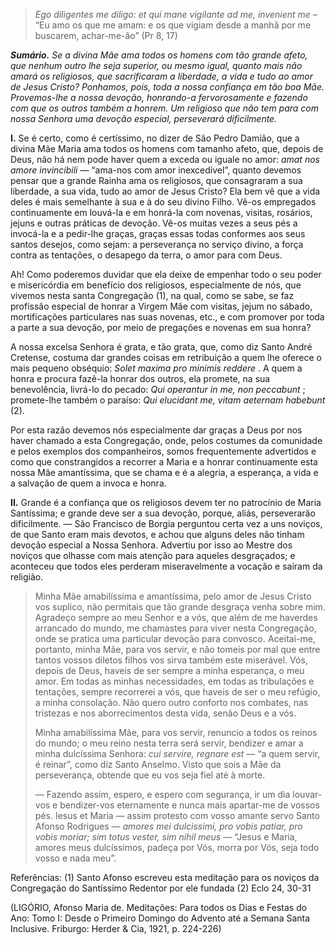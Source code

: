 > *Ego diligentes me diligo: et qui mane vigilante ad me, invenient me* – “Eu amo os que me amam: e os que vigiam desde a manhã por me buscarem, achar-me-ão” (Pr 8, 17)

***Sumário.** Se a divina Mãe ama todos os homens com tão grande afeto, que nenhum outro lhe seja superior, ou mesmo igual, quanto mais não amará os religiosos, que sacrificaram a liberdade, a vida e tudo ao amor de Jesus Cristo? Ponhamos, pois, toda a nossa confiança em tão boa Mãe. Provemos-lhe a nossa devoção, honrando-a fervorosamente e fazendo com que os outros também a honrem. Um religioso que não tem para com nossa Senhora uma devoção especial, perseverará dificilmente.*

**I.** Se é certo, como é certíssimo, no dizer de São Pedro Damião, que a divina Mãe Maria ama todos os homens com tamanho afeto, que, depois de Deus, não há nem pode haver quem a exceda ou iguale no amor: *amat nos amore invincibili* — “ama-nos com amor inexcedível”, quanto devemos pensar que a grande Rainha ama os religiosos, que consagraram a sua liberdade, a sua vida, tudo ao amor de Jesus Cristo? Ela bem vê que a vida deles é mais semelhante à sua e à do seu divino Filho. Vê-os empregados continuamente em louvá-la e em honrá-la com novenas, visitas, rosários, jejuns e outras práticas de devoção. Vê-os muitas vezes a seus pés a invocá-la e a pedir-lhe graças, graças essas todas conformes aos seus santos desejos, como sejam: a perseverança no serviço divino, a força contra as tentações, o desapego da terra, o amor para com Deus.

Ah! Como poderemos duvidar que ela deixe de empenhar todo o seu poder e misericórdia em benefício dos religiosos, especialmente de nós, que vivemos nesta santa Congregação (1), na qual, como se sabe, se faz profissão especial de honrar a Virgem Mãe com visitas, jejum no sábado, mortificações particulares nas suas novenas, etc., e com promover por toda a parte a sua devoção, por meio de pregações e novenas em sua honra?

A nossa excelsa Senhora é grata, e tão grata, que, como diz Santo André Cretense, costuma dar grandes coisas em retribuição a quem lhe oferece o mais pequeno obséquio: *Solet maxima pro minimis reddere* . A quem a honra e procura fazê-la honrar dos outros, ela promete, na sua benevolência, livrá-lo do pecado: *Qui operantur in me, non peccabunt* ; promete-lhe também o paraíso: *Qui elucidant me, vitam aeternam habebunt* (2).

Por esta razão devemos nós especialmente dar graças a Deus por nos haver chamado a esta Congregação, onde, pelos costumes da comunidade e pelos exemplos dos companheiros, somos frequentemente advertidos e como que constrangidos a recorrer a Maria e a honrar continuamente esta nossa Mãe amantíssima, que se chama e é a alegria, a esperança, a vida e a salvação de quem a invoca e honra.

**II.** Grande é a confiança que os religiosos devem ter no patrocínio de Maria Santíssima; e grande deve ser a sua devoção, porque, aliás, perseverarão dificilmente. — São Francisco de Borgia perguntou certa vez a uns noviços, de que Santo eram mais devotos, e achou que alguns deles não tinham devoção especial a Nossa Senhora. Advertiu por isso ao Mestre dos noviços que olhasse com mais atenção para aqueles desgraçados; e aconteceu que todos eles perderam miseravelmente a vocação e saíram da religião.

> Minha Mãe amabilíssima e amantíssima, pelo amor de Jesus Cristo vos suplico, não permitais que tão grande desgraça venha sobre mim. Agradeço sempre ao meu Senhor e a vós, que além de me haverdes arrancado do mundo, me chamastes para viver nesta Congregação, onde se pratica uma particular devoção para convosco. Aceitai-me, portanto, minha Mãe, para vos servir, e não tomeis por mal que entre tantos vossos diletos filhos vos sirva também este miserável. Vós, depois de Deus, haveis de ser sempre a minha esperança, o meu amor. Em todas as minhas necessidades, em todas as tribulações e tentações, sempre recorrerei a vós, que haveis de ser o meu refúgio, a minha consolação. Não quero outro conforto nos combates, nas tristezas e nos aborrecimentos desta vida, senão Deus e a vós.
>
> Minha amabilíssima Mãe, para vos servir, renuncio a todos os reinos do mundo; o meu reino nesta terra será servir, bendizer e amar a minha dulcíssima Senhora: *cui servire, regnare est* — “a quem servir, é reinar”, como diz Santo Anselmo. Visto que sois a Mãe da perseverança, obtende que eu vos seja fiel até à morte.
>
> — Fazendo assim, espero, e espero com segurança, ir um dia louvar-vos e bendizer-vos eternamente e nunca mais apartar-me de vossos pés. Iesus et Maria — assim protesto com vosso amante servo Santo Afonso Rodrigues — *amores mei dulcissimi, pro vobis patiar, pro vobis moriar; sim totus vester, sim nihil meus* — “Jesus e Maria, amores meus dulcíssimos, padeça por Vós, morra por Vós, seja todo vosso e nada meu”.

Referências: (1) Santo Afonso escreveu esta meditação para os noviços da Congregação do Santíssimo Redentor por ele fundada (2) Eclo 24, 30-31

(LIGÓRIO, Afonso Maria de. Meditações: Para todos os Dias e Festas do Ano: Tomo I: Desde o Primeiro Domingo do Advento até a Semana Santa Inclusive. Friburgo: Herder & Cia, 1921, p. 224-226)
